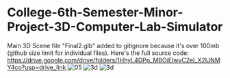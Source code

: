 # College-6th-Semester-Minor-Project-3D-Computer-Lab-Simulator

Main 3D Scene file "Final2.glb" added to gitignore because it's over 100mb (github size limit for individual files).
Here's the full source code: https://drive.google.com/drive/folders/1HhyL4DPp_MBOiElwvC2eI_X2IJNMY4co?usp=drive_link
![05](https://github.com/burhaann/College-6th-Semester-Minor-Project-3D-Computer-Lab-Simulator/assets/74833053/8cc21442-607c-45e9-96d8-d6ab456b33f2)
![3d](https://github.com/burhaann/College-6th-Semester-Minor-Project-3D-Computer-Lab-Simulator/assets/74833053/68c87533-cdb6-4417-b47f-5af1840002c3)
![3d](https://github.com/burhaann/College-6th-Semester-Minor-Project-3D-Computer-Lab-Simulator/assets/74833053/03fdf92d-77f1-477e-b1f8-04ef8ea99cda)

